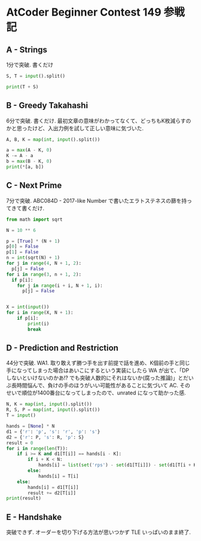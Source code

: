 # AtCoder Beginner Contest 149 参戦記

## A - Strings

1分で突破. 書くだけ

```python
S, T = input().split()

print(T + S)
```

## B - Greedy Takahashi

6分で突破. 書くだけ. 最初文章の意味がわかってなくて、どっちもK枚減らすのかと思ったけど、入出力例を試して正しい意味に気づいた.

```python
A, B, K = map(int, input().split())

a = max(A - K, 0)
K -= A - a
b = max(B - K, 0)
print(*[a, b])
```

## C - Next Prime

7分で突破. ABC084D - 2017-like Number で書いたエラトステネスの篩を持ってきて書くだけ.

```python
from math import sqrt

N = 10 ** 6

p = [True] * (N + 1)
p[0] = False
p[1] = False
n = int(sqrt(N) + 1)
for j in range(4, N + 1, 2):
  p[j] = False
for i in range(3, n + 1, 2):
  if p[i]:
    for j in range(i + i, N + 1, i):
      p[j] = False


X = int(input())
for i in range(X, N + 1):
    if p[i]:
        print(i)
        break
```

## D - Prediction and Restriction

44分で突破. WA1. 取り敢えず勝つ手を出す前提で話を進め、K個前の手と同じ手になってしまった場合はあいこにするという実装にしたら WA が出て、「DP しないといけないのかあ!? でも突破人数的にそれはないか(腐った推論)」とだいぶ長時間悩んで、負けの手のほうがいい可能性があることに気づいて AC. そのせいで順位が1400番台になってしまったので、unrated になって助かった感.

```python
N, K = map(int, input().split())
R, S, P = map(int, input().split())
T = input()

hands = [None] * N
d1 = {'r': 'p', 's': 'r', 'p': 's'}
d2 = {'r': P, 's': R, 'p': S}
result = 0
for i in range(len(T)):
    if i >= K and d1[T[i]] == hands[i - K]:
        if i + K < N:
            hands[i] = list(set('rps') - set(d1[T[i]]) - set(d1[T[i + K]]))[0]
        else:
            hands[i] = T[i]
    else:
        hands[i] = d1[T[i]]
        result += d2[T[i]]
print(result)
```

## E - Handshake

突破できず. オーダーを切り下げる方法が思いつかず TLE いっぱいのまま終了.
